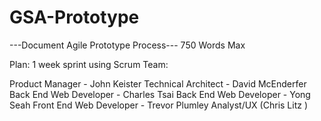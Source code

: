 # GSA-Prototype


---Document Agile Prototype Process--- 750 Words Max

Plan: 1 week sprint using Scrum 
Team: 

Product Manager - John Keister
Technical Architect - David McEnderfer
Back End Web Developer - Charles Tsai
Back End Web Developer - Yong Seah
Front End Web Developer -  Trevor Plumley
Analyst/UX (Chris Litz ) 
